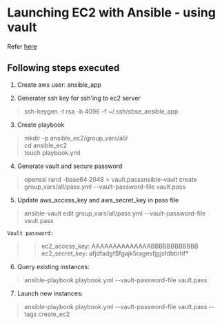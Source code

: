 # Launching EC2 with Ansible - using vault #

Refer [here](https://medium.com/datadriveninvestor/devops-using-ansible-to-provision-aws-ec2-instances-3d70a1cb155f)

## Following steps executed ##

1. Create aws user: ansible_app   

2. Generater ssh key for ssh'ing to ec2 server   
  >ssh-keygen -t rsa -b 4096 -f ~/.ssh/sbse_ansible_app  

3. Create playbook   
  >  mkdir -p ansible_ec2/group_vars/all/  
  cd ansible_ec2  
  touch playbook.yml  

4. Generate vault and secure password  
  >openssl rand -base64 2048 > vault.passansible-vault create group_vars/all/pass.yml --vault-password-file vault.pass  

5. Update aws_access_key and aws_secret_key in pass file  
  >ansible-vault edit group_vars/all/pass.yml --vault-password-file vault.pass  

    Vault password:  
  >>ec2_access_key: AAAAAAAAAAAAAABBBBBBBBBBBB                              
  ec2_secret_key: afjdfadgf$fgajk5ragesfjgjsfdbtirhf*  

6. Query existing instances:  
  >ansible-playbook playbook.yml --vault-password-file vault.pass  

7. Launch new instances:  
  >ansible-playbook playbook.yml --vault-password-file vault.pass --tags create_ec2  
